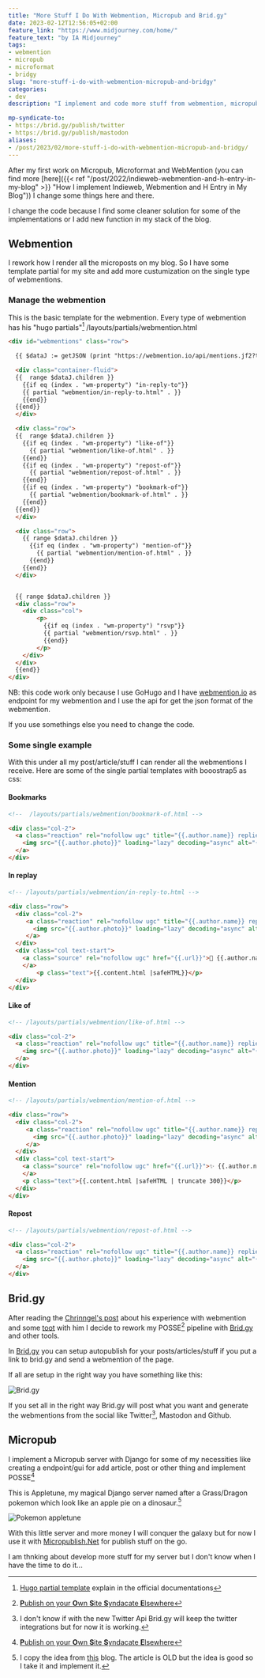 ```yaml
---
title: "More Stuff I Do With Webmention, Micropub and Brid.gy"
date: 2023-02-12T12:56:05+02:00
feature_link: "https://www.midjourney.com/home/"
feature_text: "by IA Midjourney"
tags:
- webmention
- micropub
- microformat
- bridgy
slug: "more-stuff-i-do-with-webmention-micropub-and-bridgy"
categories:
- dev
description: "I implement and code more stuff from webmention, micropub and brid.gy"

mp-syndicate-to:
- https://brid.gy/publish/twitter
- https://brid.gy/publish/mastodon
aliases:
- /post/2023/02/more-stuff-i-do-with-webmention-micropub-and-bridgy/
---
```


After my first work on Micropub, Microformat and WebMention (you can find more [here]({{< ref "/post/2022/indieweb-webmention-and-h-entry-in-my-blog" >}} "How I implement Indieweb, Webmention and H Entry in My Blog")) I change some things here and there.

I change the code because I find some cleaner solution for some of the implementations or I add new function in my stack of the blog.

## Webmention

I rework how I render all the microposts on my blog. So I have some template partial for my site and add more custumization on the single type of webmentions.

### Manage the webmention

This is the basic template for the webmention. Every type of webmention has his "hugo partials"[^2] /layouts/partials/webmention.html
[^2]: [Hugo partial template](https://gohugo.io/templates/partials/) explain in the official documentations

``` html
<div id="webmentions" class="row">

  {{ $dataJ := getJSON (print "https://webmention.io/api/mentions.jf2?target=" .Site.Params.HostName .RelPermalink ) }}

  <div class="container-fluid">
  {{  range $dataJ.children }}
    {{if eq (index . "wm-property") "in-reply-to"}}
    {{ partial "webmention/in-reply-to.html" . }}
    {{end}}
  {{end}}
  </div>

  <div class="row">
  {{  range $dataJ.children }}
    {{if eq (index . "wm-property") "like-of"}}
      {{ partial "webmention/like-of.html" . }}
    {{end}}
    {{if eq (index . "wm-property") "repost-of"}}
      {{ partial "webmention/repost-of.html" . }}
    {{end}}
    {{if eq (index . "wm-property") "bookmark-of"}}
      {{ partial "webmention/bookmark-of.html" . }}
    {{end}}
  {{end}}
  </div>

  <div class="row">
    {{ range $dataJ.children }}
      {{if eq (index . "wm-property") "mention-of"}}
        {{ partial "webmention/mention-of.html" . }}
      {{end}}
    {{end}}
  </div>


  {{ range $dataJ.children }}
  <div class="row">
    <div class="col">
        <p>
          {{if eq (index . "wm-property") "rsvp"}}
          {{ partial "webmention/rsvp.html" . }}
          {{end}}
        </p>
    </div>
  </div>
  {{end}}
</div>
```

NB: this code work only because I use GoHugo and I have [webmention.io](https://webmention.io/) as endpoint for my webmention and I use the api for get the json format of the webmention.

If you use somethings else you need to change the code.

### Some single example

With this under all my post/article/stuff I can render all the webmentions I receive.
Here are some of the single partial templates with booostrap5 as css:

#### Bookmarks

``` html
<!--  /layouts/partials/webmention/bookmark-of.html -->

<div class="col-2">
  <a class="reaction" rel="nofollow ugc" title="{{.author.name}} replied" href="{{.url}}">
    <img src="{{.author.photo}}" loading="lazy" decoding="async" alt="{{.author.name}}">🔖
  </a>
</div>
```

#### In replay

``` html
<!-- /layouts/partials/webmention/in-reply-to.html -->

<div class="row">
  <div class="col-2">
     <a class="reaction" rel="nofollow ugc" title="{{.author.name}} replied" href="{{.url}}">
       <img src="{{.author.photo}}" loading="lazy" decoding="async" alt="{{.author.name}}">
     </a>
  </div>
  <div class="col text-start">
    <a class="source" rel="nofollow ugc" href="{{.url}}">💬 {{.author.name}} - {{index . "wm-received" | time.Format "2006-01-02 15:04:05"  }}
    </a>
        <p class="text">{{.content.html |safeHTML}}</p>
  </div>
</div>
```

#### Like of

``` html
<!-- /layouts/partials/webmention/like-of.html -->

<div class="col-2">
  <a class="reaction" rel="nofollow ugc" title="{{.author.name}} replied" href="{{.url}}">
    <img src="{{.author.photo}}" loading="lazy" decoding="async" alt="{{.author.name}}">❤️
  </a>
</div>
```

#### Mention

``` html
<!-- /layouts/partials/webmention/mention-of.html -->

<div class="row">
  <div class="col-2">
     <a class="reaction" rel="nofollow ugc" title="{{.author.name}} replied" href="{{.url}}">
       <img src="{{.author.photo}}" loading="lazy" decoding="async" alt="{{.author.name}}">
     </a>
  </div>
  <div class="col text-start">
    <a class="source" rel="nofollow ugc" href="{{.url}}">✨ {{.author.name}} - {{index . "wm-received" | time.Format "2006-01-02 15:04:05"  }}
    </a>
    <p class="text">{{.content.html |safeHTML | truncate 300}}</p>
  </div>
</div>
```

#### Repost

``` html
<!-- /layouts/partials/webmention/repost-of.html -->

<div class="col-2">
  <a class="reaction" rel="nofollow ugc" title="{{.author.name}} replied" href="{{.url}}">
    <img src="{{.author.photo}}" loading="lazy" decoding="async" alt="{{.author.name}}">🔁
  </a>
</div>
```

## Brid.gy

After reading the [Chrinngel's post](https://chringel.dev/2022/07/indiewebify-me-and-dont-forget-my-webmentions/) about his experience with webmention and some [toot](https://mastodon.social/web/@chringel@fosstodon.org/108692404366009973) with him I decide to rework my POSSE[^1] pipeline with [Brid.gy](https://brid.gy/) and other tools.
[^1]: [**P**ublish on your **O**wn **S**ite **S**yndacate **E**lsewhere](https://indieweb.org/POSSE)

In [Brid.gy](https://brid.gy/) you can setup autopublish for your posts/articles/stuff if you put a link to brid.gy and send a webmention of the page.

If all are setup in the right way you have something like this:

![Brid.gy](bridgy.png)

If you set all in the right way Brid.gy will post what you want and generate the webmentions from the social like Twitter[^3], Mastodon and Github.

[^3]:I don't know if with the new Twitter Api Brid.gy will keep the twitter integrations but for now it is working.

## Micropub

I implement a Micropub server with Django for some of my necessities like creating a endpoint/gui for add article, post or other thing and implement POSSE[^1]

This is Appletune, my magical Django server named after a Grass/Dragon pokemon which look like an apple pie on a dinosaur.[^4]

[^4]: I copy the idea from [this](https://simpleisbetterthancomplex.com/questions/2017/08/03/wordpress-or-self-made-blog.html) blog. The article is OLD but the idea is good so I take it and implement it.

![Pokemon appletune](appletune.png)

With this little server and more money I will conquer the galaxy but for now I use it with [Micropublish.Net](https://micropublish.net/) for publish stuff on the go.

I am thnking about develop more stuff for my server but I don't know when I have the time to do it...
